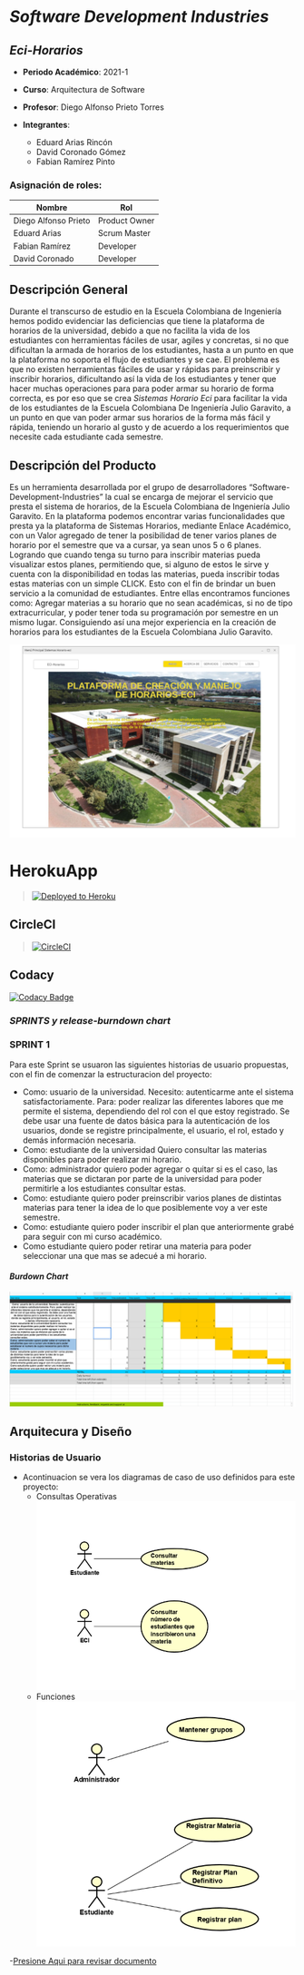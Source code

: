 # ***Software Development Industries***
## ***Eci-Horarios***

  - **Periodo Académico**: 2021-1
  - **Curso**: Arquitectura de Software
  - **Profesor**: Diego Alfonso Prieto Torres
  
  
- **Integrantes**:
  - Eduard Arias Rincón
  - David Coronado Gómez
  - Fabian Ramírez Pinto

### Asignación de roles:
|     Nombre    |     Rol         |
|--------------|------------- |
|Diego Alfonso Prieto	|Product Owner    |
|Eduard Arias	|Scrum Master    |
|Fabian Ramírez|Developer   |
|David Coronado |Developer   |
 

 
  ## Descripción General
 
Durante el transcurso de estudio en la Escuela Colombiana de Ingeniería hemos podido evidenciar las deficiencias que tiene la plataforma de horarios de la universidad, debido a que no facilita la vida de los estudiantes con herramientas fáciles de usar, agiles y concretas, si no que dificultan la armada de horarios de los estudiantes, hasta a un punto en que la plataforma no soporta el flujo de estudiantes y se cae. El problema es que no existen herramientas fáciles de usar y rápidas para preinscribir y inscribir horarios, dificultando así la vida de los estudiantes y tener que hacer muchas operaciones para para poder armar su horario de forma correcta, es por eso que se crea *Sistemas Horario Eci* para facilitar la vida de los estudiantes de la Escuela Colombiana De Ingeniería Julio Garavito, a un punto en que van poder armar sus horarios de la forma más fácil y rápida, teniendo un horario al gusto y de acuerdo a los requerimientos que necesite cada estudiante cada semestre.

 ## Descripción del Producto
 
Es un herramienta desarrollada por el grupo de desarrolladores “Software-Development-Industries” la cual se encarga de mejorar el servicio que presta el sistema de horarios, de la Escuela Colombiana de Ingeniería Julio Garavito. En la plataforma podemos encontrar varias funcionalidades que presta ya la plataforma de Sistemas Horarios, mediante Enlace Académico, con un Valor agregado de tener la posibilidad de tener varios planes de horario por el semestre que va a cursar, ya sean unos 5 o 6 planes. Logrando que cuando tenga su turno para inscribir materias pueda visualizar estos planes, permitiendo que, si alguno de estos le sirve y cuenta con la disponibilidad en todas las materias, pueda inscribir todas estas materias con un simple CLICK.  Esto con el fin de brindar un buen servicio a la comunidad de estudiantes. Entre ellas encontramos funciones como: Agregar materias a su horario que no sean académicas, si no de tipo extracurricular, y poder tener toda su programación por semestre en un mismo lugar. Consiguiendo así una mejor experiencia en la creación de horarios para los estudiantes de la Escuela Colombiana Julio Garavito.



![texto cualquiera por si no carga la imagen](https://github.com/Software-Development-Industries/ECI-Horarios/blob/master/design/FrontEnd/WireFrames/menu%20principal%20eci%20horarios.png)

# HerokuApp
>[![Deployed to Heroku](https://www.herokucdn.com/deploy/button.png)](https://eci-horarios.herokuapp.com/)

## CircleCI
>[![CircleCI](https://circleci.com/gh/The-Developers-Eci/2020-2-PROYCVDS-THE_DEVELOPERS_ECI.svg?style=svg)](https://app.circleci.com/pipelines/github/Software-Development-Industries/ECI-Horarios)
>

## Codacy

[![Codacy Badge](https://app.codacy.com/project/badge/Grade/b62c449e43f24a86803f524a67d373ea)](https://app.codacy.com/gh/Software-Development-Industries/ECI-Horarios/dashboard)


### ***SPRINTS y release-burndown chart***

### **SPRINT 1**

Para este Sprint se usuaron las siguientes historias de usuario propuestas, con el fin de comenzar la estructuracion del proyecto:

- Como: usuario de la universidad. Necesito: autenticarme ante el sistema satisfactoriamente. Para: poder realizar las diferentes labores que me permite el sistema, dependiendo    del rol con el que estoy registrado. Se debe usar una fuente de datos básica para la autenticación de los usuarios, donde se registre principalmente, el usuario, el rol,       estado y demás información necesaria. 
- Como: estudiante de la universidad Quiero consultar las materias disponibles para poder realizar mi horario.
- Como: administrador quiero poder agregar o quitar si es el caso, las materias que se dictaran por parte de la universidad para poder permitirle a los estudiantes consultar       estas.
- Como: estudiante quiero poder preinscribir varios planes de distintas materias para tener la idea de lo que posiblemente voy a ver este semestre.
- Como: estudiante quiero poder inscribir el plan que anteriormente grabé para seguir con mi curso académico.
- Como estudiante quiero poder retirar una materia para poder seleccionar una que mas se adecué a mi horario.


#### ***Burdown Chart***

![texto cualquiera por si no carga la imagen](https://github.com/Software-Development-Industries/ECI-Horarios/blob/master/Img/burdown%20char%20eci%20horarios.png)

 
## Arquitecura y Diseño

### Historias de Usuario

* Acontinuacion se vera los diagramas de caso de uso definidos para este proyecto:
    *   Consultas Operativas
       ![texto cualquiera por si no carga la imagen](https://github.com/Software-Development-Industries/ECI-Horarios/blob/master/Img/Consultas%20Operativas%20ECI-horarios.png)
    *   Funciones
        ![texto cualquiera por si no carga la imagen](https://github.com/Software-Development-Industries/ECI-Horarios/blob/master/Img/Funciones%20ECI-Horarios.png)
        
        
-[Presione Aqui para revisar documento](https://github.com/Software-Development-Industries/ECI-Horarios/blob/master/Img/burdown%20char%20eci%20horarios.png)


